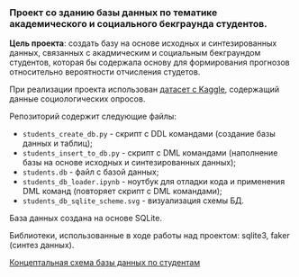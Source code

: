 ### Проект со зданию базы данных по тематике академического и социального бекграунда студентов. 

**Цель проекта**: создать базу на основе исходных и синтезированных данных, связанных с акадмическим и социальным бекграундом студентов, которая бы содержала основу для формирования прогнозов относительно вероятности отчисления студетов.

При реализации проекта использован [датасет с Kaggle](https://www.kaggle.com/datasets/abdullah0a/student-dropout-analysis-and-prediction-dataset), содержащий данные социологических опросов.

Репозиторий содержит следующие файлы:
- `students_create_db.py` - скрипт с DDL командами (создание базы данных и таблиц);
- `students_insert_to_db.py` - скрипт с DML командами (наполнение базы на основе исходных и синтезированных данных);
- `students.db` - файл с базой данных;
- `students_db_loader.ipynb` - ноутбук для отладки кода и применения DML команд (повторяет скрипт с DML командами);
- `students_db_sqlite_scheme.svg` - визуализация схемы БД.

База данных создана на основе SQLite.

Библиотеки, использованные в ходе работы над проектом: sqlite3, faker (синтез данных).

[Концептальная схема базы данных по студентам](https://drive.google.com/file/d/1up-pHYgRnpuUeZ46K-X7zxkanIEcnq3-/view?usp=sharing) 
